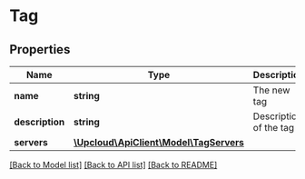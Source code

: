 # Tag

## Properties
Name | Type | Description | Notes
------------ | ------------- | ------------- | -------------
**name** | **string** | The new tag | 
**description** | **string** | Description of the tag | [optional] 
**servers** | [**\Upcloud\ApiClient\Model\TagServers**](TagServers.md) |  | [optional] 

[[Back to Model list]](../../README.md#documentation-of-the-models) [[Back to API list]](../../README.md#documentation) [[Back to README]](../../README.md)


